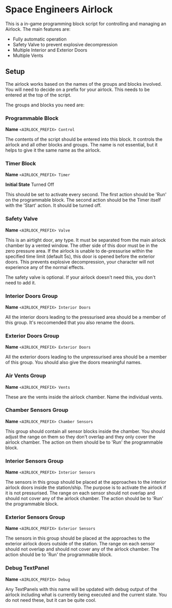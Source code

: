 # Space Engineers Airlock

This is a in-game programming block script for controlling and managing an Airlock. The main features are:

 * Fully automatic operation
 * Safety Valve to prevent explosive decompression
 * Multiple Interior and Exterior Doors
 * Multiple Vents
 
## Setup

The airlock works based on the names of the groups and blocks involved. You will need to decide on a prefix for your airlock. This needs to be entered at the top of the script.

The groups and blocks you need are:

### Programmable Block

**Name** ```<AIRLOCK_PREFIX> Control```

The contents of the script should be entered into this block. It controls the airlock and all other blocks and groups. The name is not essential, but it helps to give it the same name as the airlock.

### Timer Block

**Name** ```<AIRLOCK_PREFIX> Timer```

**Initial State** Turned Off

This should be set to activate every second. The first action should be 'Run' on the programmable block. The second action should be the Timer itself with the 'Start' action. It should be turned off.

### Safety Valve

**Name** ```<AIRLOCK_PREFIX> Valve```

This is an airtight door, any type. It must be separated from the main airlock chamber by a vented window. The other side of this door must be in the zero pressure area. If the airlock is unable to de-pressurise within the specified time limit (default 5s), this door is opened before the exterior doors. This prevents explosive decompression, your character will not experience any of the normal effects.

The safety valve is optional. If your airlock doesn't need this, you don't need to add it.

### Interior Doors Group

**Name** ```<AIRLOCK_PREFIX> Interior Doors```

All the interior doors leading to the pressurised area should be a member of this group. It's reccomended that you also rename the doors.

### Exterior Doors Group

**Name** ```<AIRLOCK_PREFIX> Exterior Doors```

All the exterior doors leading to the unpressurised area should be a member of this group. You should also give the doors meaningful names.

### Air Vents Group

**Name** ```<AIRLOCK_PREFIX> Vents```

These are the vents inside the airlock chamber. Name the individual vents.

### Chamber Sensors Group

**Name** ```<AIRLOCK_PREFIX> Chamber Sensors```

This group should contain all sensor blocks inside the chamber. You should adjust the range on them so they don't overlap and they only cover the airlock chamber. The action on them should be to 'Run' the programmable block.

### Interior Sensors Group

**Name** ```<AIRLOCK_PREFIX> Interior Sensors```

The sensors in this group should be placed at the approaches to the interior airlock doors inside the station/ship. The purpose is to activate the airlock if it is not pressurised. The range on each sensor should not overlap and should not cover any of the airlock chamber. The action should be to 'Run' the programmable block.

### Exterior Sensors Group

**Name** ```<AIRLOCK_PREFIX> Exterior Sensors```

The sensors in this group should be placed at the approaches to the exterior airlock doors outside of the station. The range on each sensor should not overlap and should not cover any of the airlock chamber. The action should be to 'Run' the programmable block.

### Debug TextPanel

**Name** ```<AIRLOCK_PREFIX> Debug```

Any TextPanels with this name will be updated with debug output of the airlock including what is currently being executed and the current state. You do not need these, but it can be quite cool.

